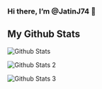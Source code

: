 ### Hi there, I’m @JatinJ74 👋 

## My Github Stats

![Github Stats](https://github-readme-streak-stats.herokuapp.com/?user=JatinJ74)

![Github Stats 2](https://github-readme-stats.vercel.app/api/top-langs/?username=JatinJ74)

![Github Stats 3](https://github-readme-stats.vercel.app/api?username=JatinJ74)

<!---
JatinJ74/JatinJ74 is a ✨ special ✨ repository because its `README.md` (this file) appears on your GitHub profile.
You can click the Preview link to take a look at your changes.
--->
